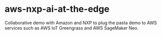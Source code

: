 # aws-nxp-ai-at-the-edge

Collaborative demo with Amazon and NXP to plug the pasta demo to AWS services such as AWS IoT Greengrass and AWS SageMaker Neo.
